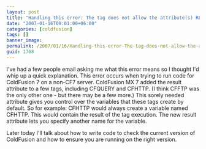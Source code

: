 ```yaml
---
layout: post
title: "Handling this error: The tag does not allow the attribute(s) RESULT."
date: "2007-01-16T09:01:00+06:00"
categories: [coldfusion]
tags: []
banner_image: 
permalink: /2007/01/16/Handling-this-error-The-tag-does-not-allow-the-attributes-RESULT
guid: 1768
---
```


I've had a few people email asking me what this error means so I thought I'd whip up a quick explanation. This error occurs when trying to run code for ColdFusion 7 on a non-CF7 server. ColdFusion MX 7 added the result attribute to a few tags, including CFQUERY and CFHTTP. (I think CFFTP was the only other one - but there may be a few more.) This sorely needed attribute gives you control over the variables that these tags create by default. So for example: CFHTTP would always create a variable named CFHTTP. This would contain the result of the tag execution. The new result attribute lets you specify another name for the variable. 

Later today I'll talk about how to write code to check the current version of ColdFusion and how to ensure you are running on the right version.